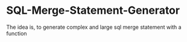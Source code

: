 # SQL-Merge-Statement-Generator
The idea is, to generate complex and large sql merge statement with a function
